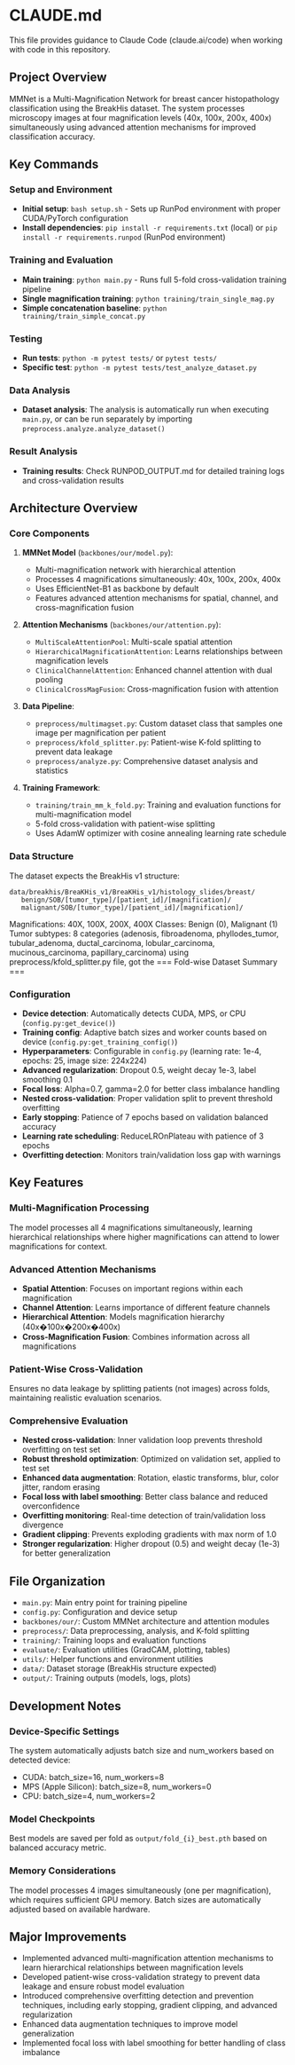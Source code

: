 # CLAUDE.md

This file provides guidance to Claude Code (claude.ai/code) when working with code in this repository.

## Project Overview

MMNet is a Multi-Magnification Network for breast cancer histopathology classification using the BreakHis dataset. The system processes microscopy images at four magnification levels (40x, 100x, 200x, 400x) simultaneously using advanced attention mechanisms for improved classification accuracy.

## Key Commands

### Setup and Environment
- **Initial setup**: `bash setup.sh` - Sets up RunPod environment with proper CUDA/PyTorch configuration
- **Install dependencies**: `pip install -r requirements.txt` (local) or `pip install -r requirements.runpod` (RunPod environment)

### Training and Evaluation
- **Main training**: `python main.py` - Runs full 5-fold cross-validation training pipeline
- **Single magnification training**: `python training/train_single_mag.py`
- **Simple concatenation baseline**: `python training/train_simple_concat.py`

### Testing
- **Run tests**: `python -m pytest tests/` or `pytest tests/`
- **Specific test**: `python -m pytest tests/test_analyze_dataset.py`

### Data Analysis
- **Dataset analysis**: The analysis is automatically run when executing `main.py`, or can be run separately by importing `preprocess.analyze.analyze_dataset()`

### Result Analysis
- **Training results**: Check RUNPOD_OUTPUT.md for detailed training logs and cross-validation results

## Architecture Overview

### Core Components

1. **MMNet Model** (`backbones/our/model.py`):
   - Multi-magnification network with hierarchical attention
   - Processes 4 magnifications simultaneously: 40x, 100x, 200x, 400x
   - Uses EfficientNet-B1 as backbone by default
   - Features advanced attention mechanisms for spatial, channel, and cross-magnification fusion

2. **Attention Mechanisms** (`backbones/our/attention.py`):
   - `MultiScaleAttentionPool`: Multi-scale spatial attention
   - `HierarchicalMagnificationAttention`: Learns relationships between magnification levels
   - `ClinicalChannelAttention`: Enhanced channel attention with dual pooling
   - `ClinicalCrossMagFusion`: Cross-magnification fusion with attention

3. **Data Pipeline**:
   - `preprocess/multimagset.py`: Custom dataset class that samples one image per magnification per patient
   - `preprocess/kfold_splitter.py`: Patient-wise K-fold splitting to prevent data leakage
   - `preprocess/analyze.py`: Comprehensive dataset analysis and statistics

4. **Training Framework**:
   - `training/train_mm_k_fold.py`: Training and evaluation functions for multi-magnification model
   - 5-fold cross-validation with patient-wise splitting
   - Uses AdamW optimizer with cosine annealing learning rate schedule

### Data Structure

The dataset expects the BreakHis v1 structure:
```
data/breakhis/BreaKHis_v1/BreaKHis_v1/histology_slides/breast/
   benign/SOB/[tumor_type]/[patient_id]/[magnification]/
   malignant/SOB/[tumor_type]/[patient_id]/[magnification]/
```

Magnifications: 40X, 100X, 200X, 400X
Classes: Benign (0), Malignant (1)
Tumor subtypes: 8 categories (adenosis, fibroadenoma, phyllodes_tumor, tubular_adenoma, ductal_carcinoma, lobular_carcinoma, mucinous_carcinoma, papillary_carcinoma)
using preprocess/kfold_splitter.py file,
got the === Fold-wise Dataset Summary ===

### Configuration

- **Device detection**: Automatically detects CUDA, MPS, or CPU (`config.py:get_device()`)
- **Training config**: Adaptive batch sizes and worker counts based on device (`config.py:get_training_config()`)
- **Hyperparameters**: Configurable in `config.py` (learning rate: 1e-4, epochs: 25, image size: 224x224)
- **Advanced regularization**: Dropout 0.5, weight decay 1e-3, label smoothing 0.1
- **Focal loss**: Alpha=0.7, gamma=2.0 for better class imbalance handling
- **Nested cross-validation**: Proper validation split to prevent threshold overfitting
- **Early stopping**: Patience of 7 epochs based on validation balanced accuracy
- **Learning rate scheduling**: ReduceLROnPlateau with patience of 3 epochs
- **Overfitting detection**: Monitors train/validation loss gap with warnings

## Key Features

### Multi-Magnification Processing
The model processes all 4 magnifications simultaneously, learning hierarchical relationships where higher magnifications can attend to lower magnifications for context.

### Advanced Attention Mechanisms
- **Spatial Attention**: Focuses on important regions within each magnification
- **Channel Attention**: Learns importance of different feature channels
- **Hierarchical Attention**: Models magnification hierarchy (40x�100x�200x�400x)
- **Cross-Magnification Fusion**: Combines information across all magnifications

### Patient-Wise Cross-Validation
Ensures no data leakage by splitting patients (not images) across folds, maintaining realistic evaluation scenarios.

### Comprehensive Evaluation
- **Nested cross-validation**: Inner validation loop prevents threshold overfitting on test set
- **Robust threshold optimization**: Optimized on validation set, applied to test set
- **Enhanced data augmentation**: Rotation, elastic transforms, blur, color jitter, random erasing
- **Focal loss with label smoothing**: Better class balance and reduced overconfidence  
- **Overfitting monitoring**: Real-time detection of train/validation loss divergence
- **Gradient clipping**: Prevents exploding gradients with max norm of 1.0
- **Stronger regularization**: Higher dropout (0.5) and weight decay (1e-3) for better generalization

## File Organization

- `main.py`: Main entry point for training pipeline
- `config.py`: Configuration and device setup
- `backbones/our/`: Custom MMNet architecture and attention modules  
- `preprocess/`: Data preprocessing, analysis, and K-fold splitting
- `training/`: Training loops and evaluation functions
- `evaluate/`: Evaluation utilities (GradCAM, plotting, tables)
- `utils/`: Helper functions and environment utilities
- `data/`: Dataset storage (BreakHis structure expected)
- `output/`: Training outputs (models, logs, plots)

## Development Notes

### Device-Specific Settings
The system automatically adjusts batch size and num_workers based on detected device:
- CUDA: batch_size=16, num_workers=8
- MPS (Apple Silicon): batch_size=8, num_workers=0  
- CPU: batch_size=4, num_workers=2

### Model Checkpoints
Best models are saved per fold as `output/fold_{i}_best.pth` based on balanced accuracy metric.

### Memory Considerations
The model processes 4 images simultaneously (one per magnification), which requires sufficient GPU memory. Batch sizes are automatically adjusted based on available hardware.

## Major Improvements
- Implemented advanced multi-magnification attention mechanisms to learn hierarchical relationships between magnification levels
- Developed patient-wise cross-validation strategy to prevent data leakage and ensure robust model evaluation
- Introduced comprehensive overfitting detection and prevention techniques, including early stopping, gradient clipping, and advanced regularization
- Enhanced data augmentation techniques to improve model generalization
- Implemented focal loss with label smoothing for better handling of class imbalance